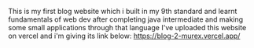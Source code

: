 This is my first blog website which i built in my 9th standard and learnt fundamentals of web dev after completing java intermediate and making some small applications through that language 
I've uploaded this website on vercel and i'm giving its link below:
https://blog-2-murex.vercel.app/
